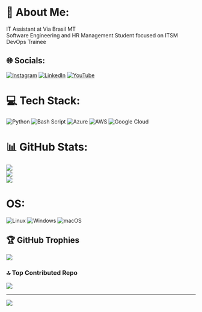 # 💫 About Me:
IT Assistant at Via Brasil MT<br>Software Engineering and HR Management Student focused on ITSM<br>DevOps Trainee


## 🌐 Socials:
[![Instagram](https://img.shields.io/badge/Instagram-%23E4405F.svg?logo=Instagram&logoColor=white)](https://instagram.com/jgabrieldev) [![LinkedIn](https://img.shields.io/badge/LinkedIn-%230077B5.svg?logo=linkedin&logoColor=white)](https://linkedin.com/in/jgabrieldev1/?locale=en_US) [![YouTube](https://img.shields.io/badge/YouTube-%23FF0000.svg?logo=YouTube&logoColor=white)](https://www.youtube.com/@193Dev) 

# 💻 Tech Stack:
![Python](https://img.shields.io/badge/python-3670A0?style=for-the-badge&logo=python&logoColor=ffdd54) ![Bash Script](https://img.shields.io/badge/bash_script-%23121011.svg?style=for-the-badge&logo=gnu-bash&logoColor=white) ![Azure](https://img.shields.io/badge/azure-%230072C6.svg?style=for-the-badge&logo=microsoftazure&logoColor=white) ![AWS](https://img.shields.io/badge/AWS-%23FF9900.svg?style=for-the-badge&logo=amazon-aws&logoColor=white) ![Google Cloud](https://img.shields.io/badge/GoogleCloud-%234285F4.svg?style=for-the-badge&logo=google-cloud&logoColor=white)
# 📊 GitHub Stats:
![](https://github-readme-stats.vercel.app/api?username=jgabrieldev1&theme=blue-green&hide_border=false&include_all_commits=true&count_private=false)<br/>
![](https://nirzak-streak-stats.vercel.app/?user=jgabrieldev1&theme=blue-green&hide_border=false)<br/>
![](https://github-readme-stats.vercel.app/api/top-langs/?username=jgabrieldev1&theme=blue-green&hide_border=false&include_all_commits=true&count_private=false&layout=compact)
#  OS:
![Linux](https://img.shields.io/badge/Linux-FCC624?style=for-the-badge&logo=linux&logoColor=black)
![Windows](https://img.shields.io/badge/Windows-0078D6?style=for-the-badge&logo=windows&logoColor=white)
![macOS](https://img.shields.io/badge/mac%20os-000000?style=for-the-badge&logo=macos&logoColor=F0F0F0)

## 🏆 GitHub Trophies
![](https://github-profile-trophy.vercel.app/?username=jgabrieldev1&theme=radical&no-frame=false&no-bg=true&margin-w=4)

### 🔝 Top Contributed Repo
![](https://github-contributor-stats.vercel.app/api?username=jgabrieldev1&limit=5&theme=dark&combine_all_yearly_contributions=true)

---
[![](https://visitcount.itsvg.in/api?id=jgabrieldev1&icon=0&color=0)](https://visitcount.itsvg.in)

<!-- Proudly created with GPRM ( https://gprm.itsvg.in ) -->
